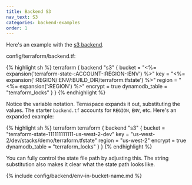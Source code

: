```yaml
---
title: Backend S3
nav_text: S3
categories: backend-examples
order: 1
---
```


Here's an example with the [s3 backend](https://www.terraform.io/language/settings/backends/s3).

config/terraform/backend.tf:

{% highlight sh %}
terraform {
  backend "s3" {
    bucket = "<%= expansion('terraform-state-:ACCOUNT-:REGION-:ENV') %>"
    key = "<%= expansion(':REGION/:ENV/:BUILD_DIR/terraform.tfstate') %>"
    region = "<%= expansion(':REGION') %>"
    encrypt = true
    dynamodb_table = "terraform_locks"
  }
}
{% endhighlight %}

Notice the variable notation. Terraspace expands it out, substituting the values. The starter `backend.tf`
         accounts for `REGION`, `ENV`, etc. Here's an expanded example:

{% highlight sh %}
terraform
  terraform {
    backend "s3" {
    bucket = "terraform-state-111111111111-us-west-2-dev"
    key = "us-west-2/dev/stacks/demo/terraform.tfstate"
    region = "us-west-2"
    encrypt = true
    dynamodb_table = "terraform_locks"
  }
}
{% endhighlight %}

You can fully control the state file path by adjusting this. The string substitution also makes it clear what
         the state path looks like.

{% include config/backend/env-in-bucket-name.md %}

